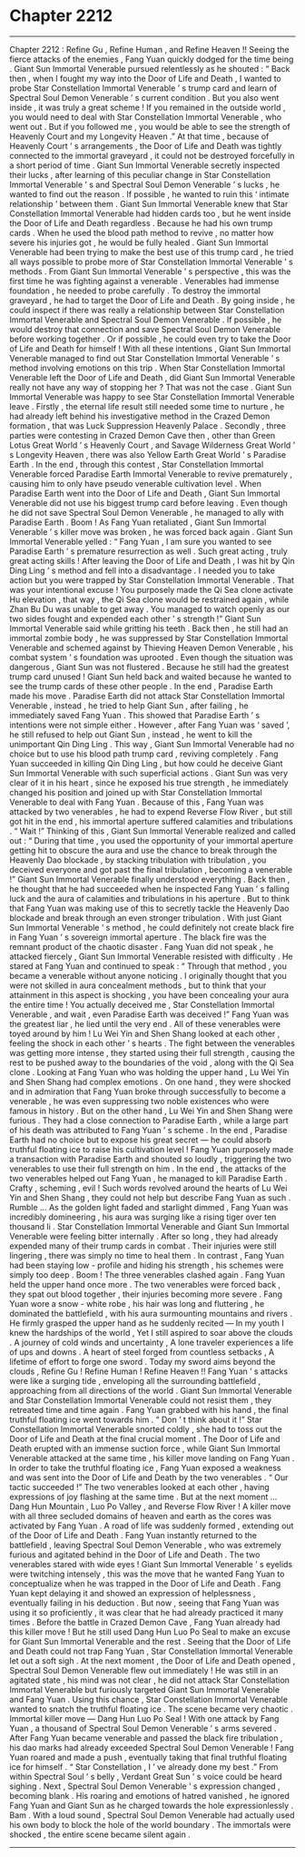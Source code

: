 
# Chapter 2212


---

Chapter 2212 : Refine Gu , Refine Human , and Refine Heaven !!
Seeing the fierce attacks of the enemies , Fang Yuan quickly dodged for the time being .
Giant Sun Immortal Venerable pursued relentlessly as he shouted : “ Back then , when I fought my way into the Door of Life and Death , I wanted to probe Star Constellation Immortal Venerable ’ s trump card and learn of Spectral Soul Demon Venerable ’ s current condition . But you also went inside , it was truly a great scheme ! If you remained in the outside world , you would need to deal with Star Constellation Immortal Venerable , who went out . But if you followed me , you would be able to see the strength of Heavenly Court and my Longevity Heaven .”
At that time , because of Heavenly Court ’ s arrangements , the Door of Life and Death was tightly connected to the immortal graveyard , it could not be destroyed forcefully in a short period of time .
Giant Sun Immortal Venerable secretly inspected their lucks , after learning of this peculiar change in Star Constellation Immortal Venerable ’ s and Spectral Soul Demon Venerable ’ s lucks , he wanted to find out the reason . If possible , he wanted to ruin this ‘ intimate relationship ’ between them .
Giant Sun Immortal Venerable knew that Star Constellation Immortal Venerable had hidden cards too , but he went inside the Door of Life and Death regardless .
Because he had his own trump cards .
When he used the blood path method to revive , no matter how severe his injuries got , he would be fully healed .
Giant Sun Immortal Venerable had been trying to make the best use of this trump card , he tried all ways possible to probe more of Star Constellation Immortal Venerable ’ s methods .
From Giant Sun Immortal Venerable ’ s perspective , this was the first time he was fighting against a venerable .
Venerables had immense foundation , he needed to probe carefully .
To destroy the immortal graveyard , he had to target the Door of Life and Death . By going inside , he could inspect if there was really a relationship between Star Constellation Immortal Venerable and Spectral Soul Demon Venerable . If possible , he would destroy that connection and save Spectral Soul Demon Venerable before working together . Or if possible , he could even try to take the Door of Life and Death for himself !
With all these intentions , Giant Sun Immortal Venerable managed to find out Star Constellation Immortal Venerable ’ s method involving emotions on this trip .
When Star Constellation Immortal Venerable left the Door of Life and Death , did Giant Sun Immortal Venerable really not have any way of stopping her ?
That was not the case .
Giant Sun Immortal Venerable was happy to see Star Constellation Immortal Venerable leave .
Firstly , the eternal life result still needed some time to nurture , he had already left behind his investigative method in the Crazed Demon formation , that was Luck Suppression Heavenly Palace .
Secondly , three parties were contesting in Crazed Demon Cave then , other than Green Lotus Great World ’ s Heavenly Court , and Savage Wilderness Great World ’ s Longevity Heaven , there was also Yellow Earth Great World ’ s Paradise Earth .
In the end , through this contest , Star Constellation Immortal Venerable forced Paradise Earth Immortal Venerable to revive prematurely , causing him to only have pseudo venerable cultivation level .
When Paradise Earth went into the Door of Life and Death , Giant Sun Immortal Venerable did not use his biggest trump card before leaving . Even though he did not save Spectral Soul Demon Venerable , he managed to ally with Paradise Earth .
Boom !
As Fang Yuan retaliated , Giant Sun Immortal Venerable ’ s killer move was broken , he was forced back again .
Giant Sun Immortal Venerable yelled : “ Fang Yuan , I am sure you wanted to see Paradise Earth ’ s premature resurrection as well . Such great acting , truly great acting skills ! After leaving the Door of Life and Death , I was hit by Qin Ding Ling ’ s method and fell into a disadvantage . I needed you to take action but you were trapped by Star Constellation Immortal Venerable . That was your intentional excuse ! You purposely made the Qi Sea clone activate Hu elevation , that way , the Qi Sea clone would be restrained again , while Zhan Bu Du was unable to get away . You managed to watch openly as our two sides fought and expended each other ’ s strength !”
Giant Sun Immortal Venerable said while gritting his teeth .
Back then , he still had an immortal zombie body , he was suppressed by Star Constellation Immortal Venerable and schemed against by Thieving Heaven Demon Venerable , his combat system ’ s foundation was uprooted . Even though the situation was dangerous , Giant Sun was not flustered .
Because he still had the greatest trump card unused !
Giant Sun held back and waited because he wanted to see the trump cards of these other people .
In the end , Paradise Earth made his move .
Paradise Earth did not attack Star Constellation Immortal Venerable , instead , he tried to help Giant Sun , after failing , he immediately saved Fang Yuan .
This showed that Paradise Earth ’ s intentions were not simple either .
However , after Fang Yuan was ‘ saved ’, he still refused to help out Giant Sun , instead , he went to kill the unimportant Qin Ding Ling .
This way , Giant Sun Immortal Venerable had no choice but to use his blood path trump card , reviving completely .
Fang Yuan succeeded in killing Qin Ding Ling , but how could he deceive Giant Sun Immortal Venerable with such superficial actions .
Giant Sun was very clear of it in his heart , since he exposed his true strength , he immediately changed his position and joined up with Star Constellation Immortal Venerable to deal with Fang Yuan .
Because of this , Fang Yuan was attacked by two venerables , he had to expend Reverse Flow River , but still got hit in the end , his immortal aperture suffered calamities and tribulations .
“ Wait !” Thinking of this , Giant Sun Immortal Venerable realized and called out : “ During that time , you used the opportunity of your immortal aperture getting hit to obscure the aura and use the chance to break through the Heavenly Dao blockade , by stacking tribulation with tribulation , you deceived everyone and got past the final tribulation , becoming a venerable !”
Giant Sun Immortal Venerable finally understood everything .
Back then , he thought that he had succeeded when he inspected Fang Yuan ’ s falling luck and the aura of calamities and tribulations in his aperture . But to think that Fang Yuan was making use of this to secretly tackle the Heavenly Dao blockade and break through an even stronger tribulation .
With just Giant Sun Immortal Venerable ’ s method , he could definitely not create black fire in Fang Yuan ’ s sovereign immortal aperture .
The black fire was the remnant product of the chaotic disaster .
Fang Yuan did not speak , he attacked fiercely , Giant Sun Immortal Venerable resisted with difficulty .
He stared at Fang Yuan and continued to speak : “ Through that method , you became a venerable without anyone noticing . I originally thought that you were not skilled in aura concealment methods , but to think that your attainment in this aspect is shocking , you have been concealing your aura the entire time ! You actually deceived me , Star Constellation Immortal Venerable , and wait , even Paradise Earth was deceived !”
Fang Yuan was the greatest liar , he lied until the very end . All of these venerables were toyed around by him !
Lu Wei Yin and Shen Shang looked at each other , feeling the shock in each other ’ s hearts .
The fight between the venerables was getting more intense , they started using their full strength , causing the rest to be pushed away to the boundaries of the void , along with the Qi Sea clone .
Looking at Fang Yuan who was holding the upper hand , Lu Wei Yin and Shen Shang had complex emotions .
On one hand , they were shocked and in admiration that Fang Yuan broke through successfully to become a venerable , he was even suppressing two noble existences who were famous in history . But on the other hand , Lu Wei Yin and Shen Shang were furious .
They had a close connection to Paradise Earth , while a large part of his death was attributed to Fang Yuan ’ s scheme .
In the end , Paradise Earth had no choice but to expose his great secret — he could absorb truthful floating ice to raise his cultivation level !
Fang Yuan purposely made a transaction with Paradise Earth and shouted so loudly , triggering the two venerables to use their full strength on him .
In the end , the attacks of the two venerables helped out Fang Yuan , he managed to kill Paradise Earth .
Crafty , scheming , evil !
Such words revolved around the hearts of Lu Wei Yin and Shen Shang , they could not help but describe Fang Yuan as such .
Rumble …
As the golden light faded and starlight dimmed , Fang Yuan was incredibly domineering , his aura was surging like a rising tiger over ten thousand li .
Star Constellation Immortal Venerable and Giant Sun Immortal Venerable were feeling bitter internally .
After so long , they had already expended many of their trump cards in combat . Their injuries were still lingering , there was simply no time to heal them .
In contrast , Fang Yuan had been staying low - profile and hiding his strength , his schemes were simply too deep .
Boom !
The three venerables clashed again .
Fang Yuan held the upper hand once more .
The two venerables were forced back , they spat out blood together , their injuries becoming more severe .
Fang Yuan wore a snow - white robe , his hair was long and fluttering , he dominated the battlefield , with his aura surmounting mountains and rivers .
He firmly grasped the upper hand as he suddenly recited —
In my youth I knew the hardships of the world ,
Yet I still aspired to soar above the clouds .
A journey of cold winds and uncertainty , A lone traveler experiences a life of ups and downs .
A heart of steel forged from countless setbacks , A lifetime of effort to forge one sword .
Today my sword aims beyond the clouds ,
Refine Gu ! Refine Human ! Refine Heaven !!
Fang Yuan ’ s attacks were like a surging tide , enveloping all the surrounding battlefield , approaching from all directions of the world .
Giant Sun Immortal Venerable and Star Constellation Immortal Venerable could not resist them , they retreated time and time again .
Fang Yuan grabbed with his hand , the final truthful floating ice went towards him .
“ Don ’ t think about it !” Star Constellation Immortal Venerable snorted coldly , she had to toss out the Door of Life and Death at the final crucial moment .
The Door of Life and Death erupted with an immense suction force , while Giant Sun Immortal Venerable attacked at the same time , his killer move landing on Fang Yuan .
In order to take the truthful floating ice , Fang Yuan exposed a weakness and was sent into the Door of Life and Death by the two venerables .
“ Our tactic succeeded !” The two venerables looked at each other , having expressions of joy flashing at the same time .
But at the next moment …
Dang Hun Mountain , Luo Po Valley , and Reverse Flow River !
A killer move with all three secluded domains of heaven and earth as the cores was activated by Fang Yuan .
A road of life was suddenly formed , extending out of the Door of Life and Death .
Fang Yuan instantly returned to the battlefield , leaving Spectral Soul Demon Venerable , who was extremely furious and agitated behind in the Door of Life and Death .
The two venerables stared with wide eyes !
Giant Sun Immortal Venerable ’ s eyelids were twitching intensely , this was the move that he wanted Fang Yuan to conceptualize when he was trapped in the Door of Life and Death . Fang Yuan kept delaying it and showed an expression of helplessness , eventually failing in his deduction . But now , seeing that Fang Yuan was using it so proficiently , it was clear that he had already practiced it many times .
Before the battle in Crazed Demon Cave , Fang Yuan already had this killer move !
But he still used Dang Hun Luo Po Seal to make an excuse for Giant Sun Immortal Venerable and the rest .
Seeing that the Door of Life and Death could not trap Fang Yuan , Star Constellation Immortal Venerable let out a soft sigh .
At the next moment , the Door of Life and Death opened , Spectral Soul Demon Venerable flew out immediately !
He was still in an agitated state , his mind was not clear , he did not attack Star Constellation Immortal Venerable but furiously targeted Giant Sun Immortal Venerable and Fang Yuan .
Using this chance , Star Constellation Immortal Venerable wanted to snatch the truthful floating ice .
The scene became very chaotic .
Immortal killer move — Dang Hun Luo Po Seal !
With one attack by Fang Yuan , a thousand of Spectral Soul Demon Venerable ’ s arms severed .
After Fang Yuan became venerable and passed the black fire tribulation , his dao marks had already exceeded Spectral Soul Demon Venerable !
Fang Yuan roared and made a push , eventually taking that final truthful floating ice for himself .
“ Star Constellation , I ’ ve already done my best .” From within Spectral Soul ’ s belly , Verdant Great Sun ’ s voice could be heard sighing .
Next , Spectral Soul Demon Venerable ’ s expression changed , becoming blank .
His roaring and emotions of hatred vanished , he ignored Fang Yuan and Giant Sun as he charged towards the hole expressionlessly .
Bam .
With a loud sound , Spectral Soul Demon Venerable had actually used his own body to block the hole of the world boundary .
The immortals were shocked , the entire scene became silent again .

---

